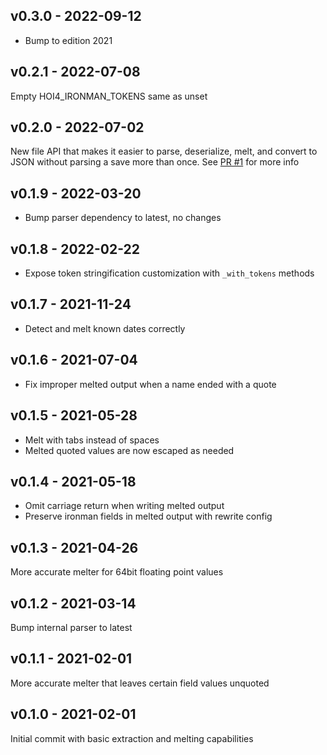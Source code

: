 ## v0.3.0 - 2022-09-12

- Bump to edition 2021

## v0.2.1 - 2022-07-08

Empty HOI4_IRONMAN_TOKENS same as unset

## v0.2.0 - 2022-07-02

New file API that makes it easier to parse, deserialize, melt, and convert to
JSON without parsing a save more than once. See [PR
#1](https://github.com/rakaly/hoi4save/pull/1) for more info

## v0.1.9 - 2022-03-20

- Bump parser dependency to latest, no changes

## v0.1.8 - 2022-02-22

- Expose token stringification customization with `_with_tokens` methods

## v0.1.7 - 2021-11-24

- Detect and melt known dates correctly

## v0.1.6 - 2021-07-04

- Fix improper melted output when a name ended with a quote

## v0.1.5 - 2021-05-28

- Melt with tabs instead of spaces
- Melted quoted values are now escaped as needed

## v0.1.4 - 2021-05-18

- Omit carriage return when writing melted output
- Preserve ironman fields in melted output with rewrite config

## v0.1.3 - 2021-04-26

More accurate melter for 64bit floating point values

## v0.1.2 - 2021-03-14

Bump internal parser to latest

## v0.1.1 - 2021-02-01

More accurate melter that leaves certain field values unquoted

## v0.1.0 - 2021-02-01

Initial commit with basic extraction and melting capabilities